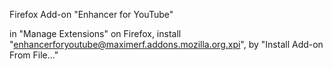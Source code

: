 Firefox Add-on "Enhancer for YouTube"



in "Manage Extensions" on Firefox, install "enhancerforyoutube@maximerf.addons.mozilla.org.xpi", by "Install Add-on From File..."
